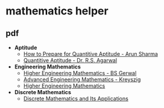 # mathematics helper

## pdf
- **Aptitude**
  - [How to Prepare for Quantitive Aptitude - Arun Sharma](./pdf/aptitude/How%20to%20Prepare%20for%20Quantitative%20Aptitude%20-%20Arun%20Sharma%20-%206th%20Edition.pdf)
  - [Quantitive Aptitude - Dr. R.S. Agarwal]()
- **Engineering Mathematics**
  - [Higher Engineering Mathematics - BS Gerwal]()
  - [Advanced Engineering Mathematics - Kreyszig](./pdf/engineering-mathematics/arquivo38_1.pdf)
  - [Higher Engineering Mathematics](./pdf/engineering-mathematics/Higher%20Engineering%20Mathematics.pdf)
- **Discrete Mathematics**
  - [Discrete Mathematics and Its Applications](./pdf/discrete-mathematics/Rosen_Discrete_Mathematics_and_Its_Applications_7th_Edition.pdf)